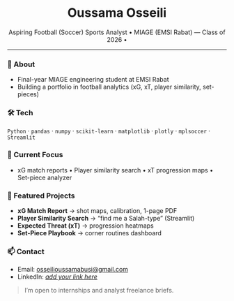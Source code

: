 <h1 align="center">Oussama Osseili</h1>
<p align="center">
Aspiring Football (Soccer) Sports Analyst • MIAGE (EMSI Rabat) — Class of 2026 •
</p>

---

### 👋 About
- Final-year MIAGE engineering student at EMSI Rabat  
- Building a portfolio in football analytics (xG, xT, player similarity, set-pieces)  

### 🛠️ Tech
`Python` · `pandas` · `numpy` · `scikit-learn` · `matplotlib` · `plotly` · `mplsoccer` · `Streamlit`

### 🔭 Current Focus
- xG match reports • Player similarity search • xT progression maps • Set-piece analyzer

### 📂 Featured Projects
- **xG Match Report** → shot maps, calibration, 1-page PDF
- **Player Similarity Search** → “find me a Salah-type” (Streamlit)
- **Expected Threat (xT)** → progression heatmaps
- **Set-Piece Playbook** → corner routines dashboard

### 📫 Contact
- Email: osseilioussamabusi@gmail.com 
- LinkedIn: [_add your link here_](https://www.linkedin.com/in/oussama-osseili)

> I’m open to internships and analyst freelance briefs.

